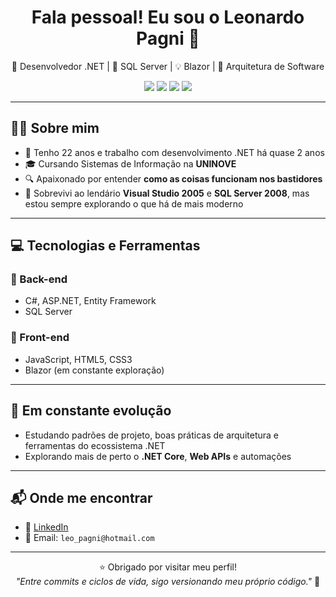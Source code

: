 <h1 align="center">Fala pessoal! Eu sou o Leonardo Pagni 👋</h1>

<p align="center">
  🔧 Desenvolvedor .NET | 💾 SQL Server | 💡 Blazor | 🧱 Arquitetura de Software
</p>

<p align="center">
  <img src="https://img.shields.io/badge/C%23-239120?style=for-the-badge&logo=c-sharp&logoColor=white"/>
  <img src="https://img.shields.io/badge/ASP.NET-blue?style=for-the-badge&logo=.net"/>
  <img src="https://img.shields.io/badge/Entity_Framework-68217A?style=for-the-badge&logo=.net"/>
  <img src="https://img.shields.io/badge/SQL_Server-CC2927?style=for-the-badge&logo=microsoft-sql-server&logoColor=white"/>
</p>

---

## 👨‍💻 Sobre mim

- 🧔 Tenho 22 anos e trabalho com desenvolvimento .NET há quase 2 anos
- 🎓 Cursando Sistemas de Informação na **UNINOVE**
- 🔍 Apaixonado por entender **como as coisas funcionam nos bastidores**
- 💾 Sobrevivi ao lendário **Visual Studio 2005** e **SQL Server 2008**, mas estou sempre explorando o que há de mais moderno

---

## 💻 Tecnologias e Ferramentas

### 🧠 Back-end
- C#, ASP.NET, Entity Framework
- SQL Server

### 🎨 Front-end
- JavaScript, HTML5, CSS3
- Blazor (em constante exploração)

---

## 🚧 Em constante evolução

- Estudando padrões de projeto, boas práticas de arquitetura e ferramentas do ecossistema .NET
- Explorando mais de perto o **.NET Core**, **Web APIs** e automações

---

## 📬 Onde me encontrar

- 💼 [LinkedIn](https://www.linkedin.com/in/leonardo-pagni-5a6a2b174/)
- 📧 Email: `leo_pagni@hotmail.com`

---

<p align="center">
  ⭐ Obrigado por visitar meu perfil!<br>
  <em>"Entre commits e ciclos de vida, sigo versionando meu próprio código."</em> 🚀
</p>
